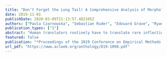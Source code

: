 ```yaml
---
title: "Don’t Forget the Long Tail! A Comprehensive Analysis of Morphological Generalization in Bilingual Lexicon Induction"
date: 2019-11-01
publishDate: 2020-03-09T21:13:57.482105Z
authors: ["Paula Czarnowska", "Sebastian Ruder", "Edouard Grave", "Ryan Cotterell", "Ann Copestake"]
publication_types: ["1"]
abstract: "Human translators routinely have to translate rare inflections of words--due to the Zipfian distribution of words in a language. When translating from Spanish, a good translator would have no problem identifying the proper translation of a statistically rare inflection such as habláramos. Note the lexeme itself, hablar, is relatively common. In this work, we investigate whether state-of-the-art bilingual lexicon inducers are capable of learning this kind of generalization. We introduce 40 morphologically complete dictionaries in 10 languages and evaluate three of the best performing models on the task of translation of less frequent morphological forms. We demonstrate that the performance of state-of-the-art models drops considerably when evaluated on infrequent morphological inflections and then show that adding a simple morphological constraint at training time improves the performance, proving that the bilingual lexicon inducers can benefit from better encoding of morphology."
featured: false
publication: "*Proceedings of the 2019 Conference on Empirical Methods in Natural Language Processing and the 9th International Joint Conference on Natural Language Processing*"
url_pdf: "https://www.aclweb.org/anthology/D19-1090.pdf"
---
```


